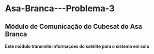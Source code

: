 # Asa-Branca---Problema-3

## Módulo de Comunicação do Cubesat do Asa Branca


#### Este módulo transmite informações do satélite para o sistema em solo
